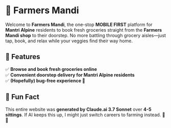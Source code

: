 # 🛒 Farmers Mandi  

Welcome to **Farmers Mandi**, the one-stop **MOBILE FIRST** platform for **Mantri Alpine** residents to book fresh groceries straight from the **Farmers Mandi shop** to their doorstep. No more battling through grocery aisles—just tap, book, and relax while your veggies find their way home.  

## 🌟 Features  
✅ **Browse and book fresh groceries online**  
✅ **Convenient doorstep delivery for Mantri Alpine residents**  
✅ **(Hopefully) bug-free experience 🤞**  

## 🤖 Fun Fact  
This entire website was **generated by Claude.ai 3.7 Sonnet** over **4-5 sittings**. If AI keeps this up, I might just switch careers to farming instead. 🌾🚜  
